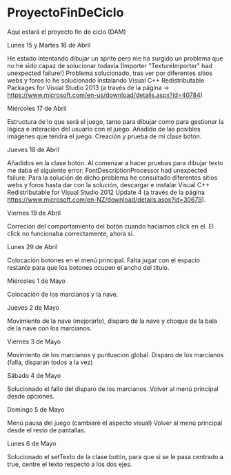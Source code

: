 # ProyectoFinDeCiclo
Aquí estará el proyecto fin de ciclo (DAM)

Lunes 15 y Martes 16 de Abril

He estado intentando dibujar un sprite pero me ha surgido un problema que no he sido capaz de solucionar todavía (Importer "TextureImporter" had unexpected failure!)
Problema solucionado, tras ver por diferentes sitios webs y foros lo he solucionado instalando Visual C++ Redistributable Packages for Visual Studio 2013 (a través de la página -> https://www.microsoft.com/en-us/download/details.aspx?id=40784)

Miércoles 17 de Abril

Estructura de lo que será el juego, tanto para dibujar como para gestionar la lógica e interación del usuario con el juego.
Añadido de las posibles imágenes que tendrá el juego.
Creación y prueba de mi clase botón.

Jueves 18 de Abril

Añadidos en la clase botón.
Al comenzar a hacer pruebas para dibujar texto me daba el siguiente error: FontDescriptionProcessor had unexpected failure. Para la solución de dicho problema he consultado diferentes sitios webs y foros hasta dar con la solución, descargar e instalar Visual C++ Redistributable for Visual Studio 2012 Update 4 (a través de la página https://www.microsoft.com/en-NZ/download/details.aspx?id=30679).

Viernes 19 de Abril

Correción del comportamiento del botón cuando haciamos click en el. El click no funcionaba correctamente, ahora si.

Lunes 29 de Abril

Colocación botones en el menú principal. Falta jugar con el espacio restante para que los botones ocupen el ancho del titulo.

Miércoles 1 de Mayo

Colocación de los marcianos y la nave.

Jueves 2 de Mayo

Movimiento de la nave (mejorarlo), disparo de la nave y choque de la bala de la nave con los marcianos.

Viernes 3 de Mayo

Movimiento de los marcianos y puntuacion global.
Disparo de los marcianos (falla, disparan todos a la vez)

Sábado 4 de Mayo

Solucionado el fallo del disparo de los marcianos.
Volver al menú principal desde opciones.

Domingo 5 de Mayo

Menú pausa del juego (cambiaré el aspecto visual)
Volver al menú principal desde el resto de pantallas.

Lunes 6 de Mayo

Solucionado el setTexto de la clase botón, para que si se le pasa centrado a true, centre el texto respecto a los dos ejes.
